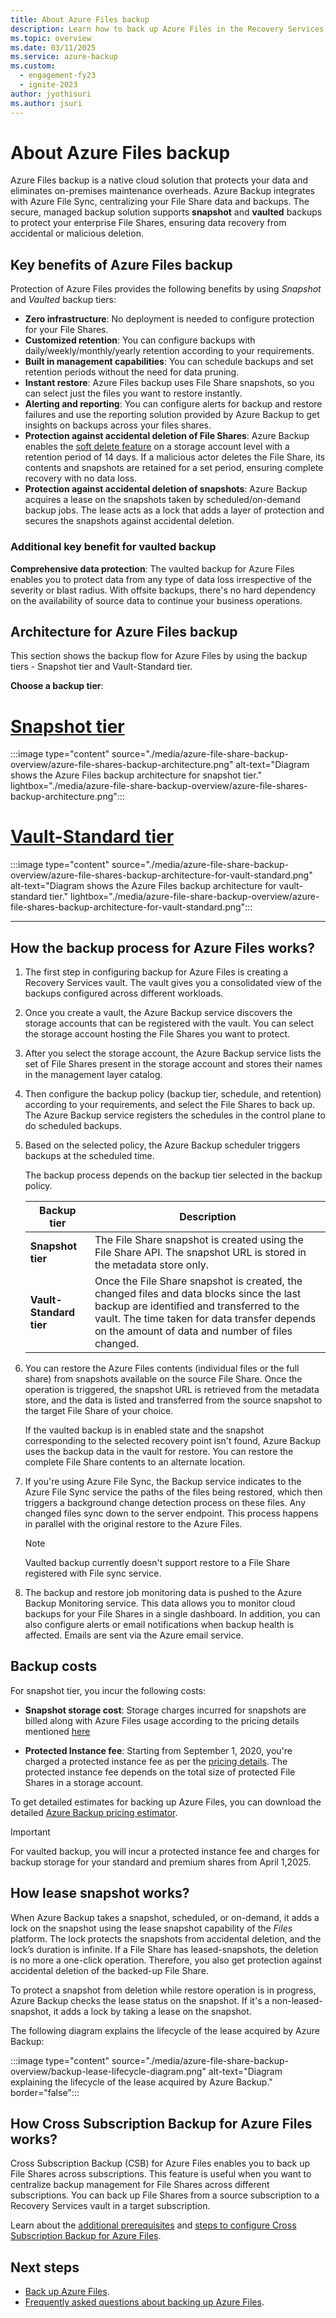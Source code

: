```yaml
---
title: About Azure Files backup
description: Learn how to back up Azure Files in the Recovery Services vault
ms.topic: overview
ms.date: 03/11/2025
ms.service: azure-backup
ms.custom:
  - engagement-fy23
  - ignite-2023
author: jyothisuri
ms.author: jsuri
---
```


# About Azure Files backup

Azure Files backup is a native cloud solution that protects your data and eliminates on-premises maintenance overheads. Azure Backup integrates with Azure File Sync, centralizing your File Share data and backups. The secure, managed backup solution supports **snapshot** and **vaulted** backups to protect your enterprise File Shares, ensuring data recovery from accidental or malicious deletion.

## Key benefits of Azure Files backup

Protection of Azure Files provides the following benefits by using *Snapshot* and *Vaulted* backup tiers:

* **Zero infrastructure**: No deployment is needed to configure protection for your File Shares.
* **Customized retention**: You can configure backups with daily/weekly/monthly/yearly retention according to your requirements.
* **Built in management capabilities**: You can schedule backups and set retention periods without the need for data pruning.
* **Instant restore**: Azure Files backup uses File Share snapshots, so you can select just the files you want to restore instantly.
* **Alerting and reporting**: You can configure alerts for backup and restore failures and use the reporting solution provided by Azure Backup to get insights on backups across your files shares.
* **Protection against accidental deletion of File Shares**: Azure Backup enables the [soft delete feature](../storage/files/storage-files-prevent-file-share-deletion.md) on a storage account level with a retention period of 14 days. If a malicious actor deletes the File Share, its contents and snapshots are retained for a set period, ensuring complete recovery with no data loss.
* **Protection against accidental deletion of snapshots**: Azure Backup acquires a lease on the snapshots taken by scheduled/on-demand backup jobs. The lease acts as a lock that adds a layer of protection and secures the snapshots against accidental deletion.

### Additional key benefit for vaulted backup

**Comprehensive data protection**: The vaulted backup for Azure Files enables you to protect data from any type of data loss irrespective of the severity or blast radius. With offsite backups, there's no hard dependency on the availability of source data to continue your business operations.

## Architecture for Azure Files backup

This section shows the backup flow for Azure Files by using the backup tiers - Snapshot tier and Vault-Standard tier.

**Choose a backup tier**:

# [Snapshot tier](#tab/snapshot)

:::image type="content" source="./media/azure-file-share-backup-overview/azure-file-shares-backup-architecture.png" alt-text="Diagram shows the Azure Files backup architecture for snapshot tier." lightbox="./media/azure-file-share-backup-overview/azure-file-shares-backup-architecture.png":::

# [Vault-Standard tier](#tab/vault-standard)

:::image type="content" source="./media/azure-file-share-backup-overview/azure-file-shares-backup-architecture-for-vault-standard.png" alt-text="Diagram shows the Azure Files backup architecture for vault-standard tier." lightbox="./media/azure-file-share-backup-overview/azure-file-shares-backup-architecture-for-vault-standard.png":::

---

## How the backup process for Azure Files works?

1. The first step in configuring backup for Azure Files is creating a Recovery Services vault. The vault gives you a consolidated view of the backups configured across different workloads.

2. Once you create a vault, the Azure Backup service discovers the storage accounts that can be registered with the vault. You can select the storage account hosting the File Shares you want to protect.

3. After you select the storage account, the Azure Backup service lists the set of File Shares present in the storage account and stores their names in the management layer catalog.

4. Then configure the backup policy (backup tier, schedule, and retention) according to your requirements, and select the File Shares to back up. The Azure Backup service registers the schedules in the control plane to do scheduled backups.

5. Based on the selected policy, the Azure Backup scheduler triggers backups at the scheduled time.

   The backup process depends on the backup tier selected in the backup policy.

   | Backup tier | Description |
   | --- | --- |
   | **Snapshot tier** | The File Share snapshot is created using the File Share API. The snapshot URL is stored in the metadata store only. |
   | **Vault-Standard tier** | Once the File Share snapshot is created, the changed files and data blocks since the last backup are identified and transferred to the vault. The time taken for data transfer depends on the amount of data and number of files changed. |

6. You can restore the Azure Files contents (individual files or the full share) from snapshots available on the source File Share. Once the operation is triggered, the snapshot URL is retrieved from the metadata store, and the data is listed and transferred from the source snapshot to the target File Share of your choice.

   If the vaulted backup is in enabled state and the snapshot corresponding to the selected recovery point isn't found, Azure Backup uses the backup data in the vault for restore. You can restore the complete File Share contents to an alternate location.

7. If you're using Azure File Sync, the Backup service indicates to the Azure File Sync service the paths of the files being restored, which then triggers a background change detection process on these files. Any changed files sync down to the server endpoint. This process happens in parallel with the original restore to the Azure Files.

   >[!NOTE]
   >Vaulted backup currently doesn't support restore to a File Share registered with File sync service.

8. The backup and restore job monitoring data is pushed to the Azure Backup Monitoring service. This data allows you to monitor cloud backups for your File Shares in a single dashboard. In addition, you can also configure alerts or email notifications when backup health is affected. Emails are sent via the Azure email service.

## Backup costs

For snapshot tier, you incur the following costs:

- **Snapshot storage cost**: Storage charges incurred for snapshots are billed along with Azure Files usage according to the pricing details mentioned [here](https://azure.microsoft.com/pricing/details/storage/files/)

- **Protected Instance fee**: Starting from September 1, 2020, you're charged a protected instance fee as per the [pricing details](https://azure.microsoft.com/pricing/details/backup/). The protected instance fee depends on the total size of protected File Shares in a storage account.

To get detailed estimates for backing up Azure Files, you can download the detailed [Azure Backup pricing estimator](https://aka.ms/AzureBackupCostEstimates).  

>[!IMPORTANT]
>For vaulted backup, you will incur a protected instance fee and charges for backup storage for your standard and premium shares from April 1,2025.

## How lease snapshot works?

When Azure Backup takes a snapshot, scheduled, or on-demand, it adds a lock on the snapshot using the lease snapshot capability of the _Files_ platform. The lock protects the snapshots from accidental deletion, and the lock’s duration is infinite. If a File Share has leased-snapshots, the deletion is no more a one-click operation. Therefore, you also get protection against accidental deletion of the backed-up File Share.

To protect a snapshot from deletion while restore operation is in progress, Azure Backup checks the lease status on the snapshot. If it's a non-leased-snapshot, it adds a lock by taking a lease on the snapshot.

The following diagram explains the lifecycle of the lease acquired by Azure Backup:

:::image type="content" source="./media/azure-file-share-backup-overview/backup-lease-lifecycle-diagram.png" alt-text="Diagram explaining the lifecycle of the lease acquired by Azure Backup." border="false":::

## How Cross Subscription Backup for Azure Files works?

Cross Subscription Backup (CSB) for Azure Files enables you to back up File Shares across subscriptions. This feature is useful when you want to centralize backup management for File Shares across different subscriptions. You can back up File Shares from a source subscription to a Recovery Services vault in a target subscription.

Learn about the [additional prerequisites](backup-azure-files.md#prerequisites) and [steps to configure Cross Subscription Backup for Azure Files](backup-azure-files.md#configure-the-backup).

## Next steps

* [Back up Azure Files](backup-afs.md).
* [Frequently asked questions about backing up Azure Files](backup-azure-files-faq.yml).
